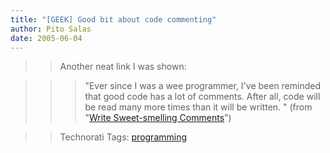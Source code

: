 ```yaml
---
title: "[GEEK] Good bit about code commenting"
author: Pito Salas
date: 2005-06-04
---
```



>>

>> Another neat link I was shown:

>>

>>> "Ever since I was a wee programmer, I've been reminded that good code has
a lot of comments. After all, code will be read many more times than it will
be written. " (from "[Write Sweet-smelling
Comments](<http://www.stickyminds.com/pop_print.asp?ObjectId=9041&ObjectType=ART>)")

>>

>> Technorati Tags: [programming](<http://technorati.com/tag/programming>)


